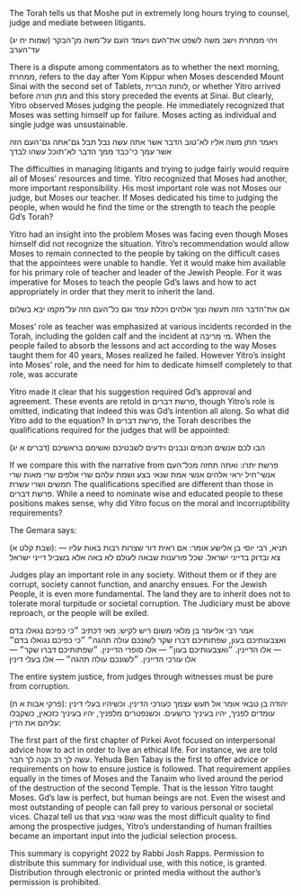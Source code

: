 The Torah tells us that Moshe put in extremely long hours trying to counsel, judge and mediate between litigants. 

(שמות יח יג)
ויהי ממחרת וישב משה לשפט את־העם ויעמד העם על־משה מן־הבקר עד־הערב

There is a dispute among commentators as to whether the next morning, ממחרת, refers to the day after Yom Kippur when Moses descended Mount Sinai with the second set of Tablets, לוחות הברית, or whether Yitro arrived before מתן תורה and this story preceded the events at Sinai. But clearly, Yitro observed Moses judging the people. He immediately recognized that Moses was setting himself up for failure. Moses acting as individual  and single judge was unsustainable.

ויאמר חתן משה אליו לא־טוב הדבר אשר אתה עשה נבל תבל גם־אתה גם־העם הזה אשר עמך כי־כבד ממך הדבר לא־תוכל עשהו לבדך

The difficulties in managing litigants and trying to judge fairly would require all of Moses’ resources and time. Yitro recognized that Moses had another, more important responsibility. His most important role was not Moses our judge, but Moses our teacher. If Moses dedicated his time to judging the people, when would he find the time or the strength to teach the people Gd’s Torah?

Yitro had an insight into the problem Moses was facing even though Moses himself did not recognize the situation. Yitro’s recommendation would allow Moses to remain connected to the people by taking on the difficult cases that the appointees were unable to handle. Yet it would make him available for his primary role of teacher and leader of the Jewish People. For it was imperative for Moses to teach the people Gd’s laws and how to act appropriately in order that they merit to inherit the land. 

אם את־הדבר הזה תעשה וצוך אלהים ויכלת עמד וגם כל־העם הזה על־מקמו יבא בשלום

Moses’ role as teacher was emphasized at various incidents recorded in the Torah, including the golden calf and the incident at מי מריבה. When the people failed to absorb the 
lessons and act according to the way Moses taught them for 40 years, Moses realized he failed. However Yitro’s insight into Moses’ role, and the need for him to dedicate himself completely to that role, was accurate

Yitro made it clear that his suggestion required Gd’s approval and agreement. These events are retold in פרשת דברים, though Yitro’s role is omitted, indicating that indeed this was Gd’s intention all along. So what did Yitro add to the equation? In פרשת דברים, the Torah describes the qualifications required for the judges that will be appointed:

(דברים א יג)
הבו לכם אנשים חכמים ונבנים וידעים לשבטיכם ואשימם בראשיכם

If we compare this with the narrative from פרשת יתרו:
ואתה תחזה מכל־העם אנשי־חיל יראי אלהים אנשי אמת שנאי בצע ושמת עלהם שרי אלפים שרי מאות שרי חמשים ושרי עשרת
The qualifications specified are different than those in פרשת דברים. While a need to nominate wise and educated people to these positions makes sense, why did Yitro focus on the moral and incorruptibility requirements? 

The Gemara says:

(שבת קלט א):
תניא, רבי יוסי בן אלישע אומר: אם ראית דור שצרות רבות באות עליו — צא ובדוק בדייני ישראל. שכל פורענות שבאה לעולם לא באה אלא בשביל דייני ישראל

Judges play an important role in any society. Without them or if they are corrupt, society cannot function, and anarchy ensues. For the Jewish People, it is even more fundamental. The land they are to inherit does not to tolerate moral turpitude or societal corruption. The Judiciary must be above reproach, or the people will be exiled. 

אמר רבי אליעזר בן מלאי משום ריש לקיש: מאי דכתיב ״כי כפיכם נגאלו בדם ואצבעותיכם בעון, שפתותיכם דברו שקר לשונכם עולה תהגה״ ״כי כפיכם נגואלו בדם״ — אלו הדיינין. ״ואצבעותיכם בעון״ — אלו סופרי הדיינין. ״שפתותיכם דברו שקר״ — אלו עורכי הדיינין. ״לשונכם עולה תהגה״ — אלו בעלי דינין

The entire system justice, from judges through witnesses must be pure from corruption. 

(פרקי אבות א ח):
יהודה בן טבאי אומר אל תעש עצמך כעורכי הדינין. וכשיהיו בעלי דינין עומדים לפניך, יהיו בעיניך כרשעים. וכשנפטרים מלפניך, יהיו בעיניך כזכאין, כשקבלו עליהם את הדין:

The first part of the first chapter of Pirkei Avot focused on interpersonal advice how to act in order to live an ethical life. For instance, we are told עשה לך רב וקנה לך חבר. Yehuda Ben Tabay is the first to offer advice or requirements on how to ensure justice is followed. That requirement applies equally in the times of Moses and the Tanaim who lived around the period of the destruction of the second Temple. That is the lesson Yitro taught Moses. Gd’s law is perfect, but human beings are not. Even the wisest and most outstanding of people can fall prey to various personal or societal vices. Chazal tell us that שונאי בצע was the most difficult quality to find among the prospective judges, Yitro’s understanding of human frailties became an important input into the judicial selection process.

This summary is copyright 2022 by Rabbi Josh Rapps. Permission to distribute this summary for individual use, with this notice, is granted. Distribution through electronic or printed media without the author’s permission is prohibited.


